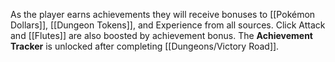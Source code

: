 As the player earns achievements they will receive bonuses to [[Pokémon Dollars]], [[Dungeon Tokens]], and Experience from all sources. Click Attack and [[Flutes]] are also boosted by achievement bonus. The **Achievement Tracker** is unlocked after completing [[Dungeons/Victory Road]].
